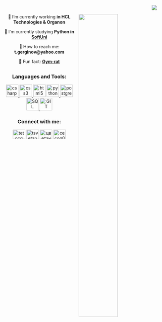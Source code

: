 <img align="right" src="https://komarev.com/ghpvc/?username=TsvetanG2"/>

<h2><meta name="google-site-verification" content="VTH_x9ruWuOVlL1WlUmgKizdwzqkjCZQCtYypiFl1P4" /></h2>

<img align = "right" width = "50%" src ="https://github-readme-stats.vercel.app/api?username=TsvetanG2&show_icons=true&theme=dark"/>


<p align="center" width = "50">
  🔰 I’m currently working <strong>in HCL Technologies & Organon</strong></p>
<p align="center" width = "50">
  🔰 I’m currently studying <strong>Python in <a href="https://softuni.bg/">SoftUni</strong></a></p>
<p align="center" width = "50">   
  🔰 How to reach me: <strong>t.gerginov@yahoo.com</strong></p>
<p align="center" width = "50">   
  🔰 Fun fact: <strong><a href="https://media.istockphoto.com/photos/rendering-of-a-cartoon-mouse-doing-a-workout-with-a-barbell-picture-id1130349933?k=20&m=1130349933&s=612x612&w=0&h=qAGWnLyTa6sEOxmt3XQCeUCcoF54bCzYoUsEne0nqSA=">Gym-rat</strong></a></p>


<h2></h2>
<h3 align="center" width="90">Languages and Tools:</h3>
<p align="center" width="90" ><a href="https://developer.android.com" target="_blank" rel="noreferrer"> <a href="https://www.w3schools.com/cs/" target="_blank" rel="noreferrer"> <img src="https://www.pinclipart.com/picdir/big/124-1248748_c-sharp-logo-png.png" alt="csharp" width="40" height="40"/> </a> <a href="https://www.w3schools.com/css/" target="_blank" rel="noreferrer"> <img src="https://cdn2.iconfinder.com/data/icons/programming-2/24/css-3-256.png" alt="css3" width="40" height="40"/> </a><a href="https://www.w3.org/html/" target="_blank" rel="noreferrer"> <img src="https://clipground.com/images/html-png-9.png" alt="html5" width="40" height="40"/></a> <a href="https://www.python.org" target="_blank" rel="noreferrer"> <img src="https://mananmohnot.github.io/img/about-logos/logo-python.png" alt="python" width="40" height="40"/> </a> <a href="https://www.w3schools.com/postgresql/index.php" target="_blank" rel="noreferrer"> <img src="https://www.9-dev.com/media/technologies/inverted/postgres-logo-160x160i.png" alt="postgresql" width="40" height="40"/> </a> <a href="https://www.w3schools.com/sql/" target="_blank" rel="noreferrer"> <img src="https://tapoueh.org/img/old/sql-logo.png" alt="SQL" width="40" height="40"/> </a>  <a href="https://www.w3schools.com/git/default.asp" target="_blank" rel="noreferrer"> <img src="https://cdn4.iconfinder.com/data/icons/free-social-media-icons-1/200/1469470492_Git-512.png" alt="GIT" width="40" height="40"/> </a> </p>

<h3 align="center" width="100">Connect with me:</h3>
<p align="center" width="100">
<a href="https://twitter.com/tetocg" target="blank"><img align="center" src="https://raw.githubusercontent.com/rahuldkjain/github-profile-readme-generator/master/src/images/icons/Social/twitter.svg" alt="tetocg" height="30" width="40" /></a>
<a href="https://www.linkedin.com/in/tsvetan-gerginov-532931220/" target="blank"><img align="center" src="https://raw.githubusercontent.com/rahuldkjain/github-profile-readme-generator/master/src/images/icons/Social/linked-in-alt.svg" alt="tsvetan (teto) gerginov" height="30" width="40" /></a>
<a href="https://fb.com/цветан гергинов" target="blank"><img align="center" src="https://raw.githubusercontent.com/rahuldkjain/github-profile-readme-generator/master/src/images/icons/Social/facebook.svg" alt="цветан гергинов" height="30" width="40" /></a>
<a href="https://instagram.com/cecog02" target="blank"><img align="center" src="https://raw.githubusercontent.com/rahuldkjain/github-profile-readme-generator/master/src/images/icons/Social/instagram.svg" alt="cecog02" height="30" width="40" /></a>
</p>



